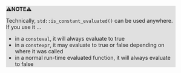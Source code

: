 <div style="margin:2em; background-color: #e0e0e0;">

<strong>⚠️NOTE️️️⚠️</strong>

Technically, `std::is_constant_evaluated()` can be used anywhere. If you use it ...

 * in a `consteval`, it will always evaluate to true
 * in a `constexpr`, it may evaluate to true or false depending on where it was called
 * in a normal run-time evaluated function, it will always evaluate to false
</div>


